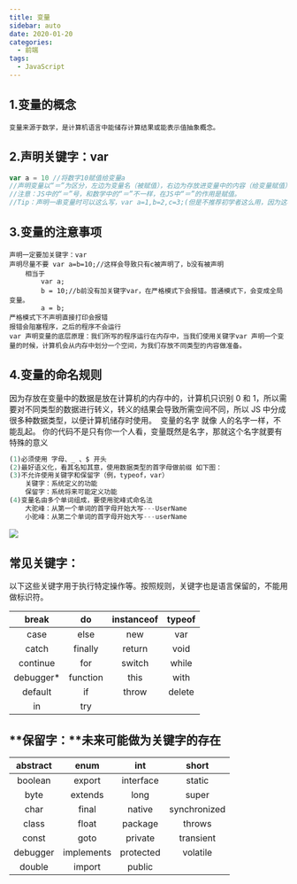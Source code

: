 ```yaml
---
title: 变量
sidebar: auto
date: 2020-01-20
categories:
  - 前端
tags:
  - JavaScript
---
```


## 1.变量的概念

```
变量来源于数学，是计算机语言中能储存计算结果或能表示值抽象概念。
```

## 2.声明关键字：**var**

```javascript
var a = 10 //将数字10赋值给变量a
//声明变量以“＝”为区分，左边为变量名（被赋值），右边为存放进变量中的内容（给变量赋值）。
//注意：JS中的“＝”号，和数学中的“＝”不一样，在JS中“＝”的作用是赋值。
//Tip：声明一串变量时可以这么写，var a=1,b=2,c=3;(但是不推荐初学者这么用，因为这样的声明方式会导致注释不明确)
```

## 3.变量的注意事项

```
声明一定要加关键字：var
声明尽量不要 var a=b=10;//这样会导致只有c被声明了，b没有被声明
	相当于
		var a;
		b = 10;//b前没有加关键字var，在严格模式下会报错。普通模式下，会变成全局变量。
		a = b;
严格模式下不声明直接打印会报错
报错会阻塞程序，之后的程序不会运行
var 声明变量的底层原理：我们所写的程序运行在内存中，当我们使用关键字var 声明一个变量的时候，计算机会从内存中划分一个空间，为我们存放不同类型的内容做准备。
```

## 4.变量的命名规则

因为存放在变量中的数据是放在计算机的内存中的，计算机只识别 0 和 1，所以需要对不同类型的数据进行转义，转义的结果会导致所需空间不同，所以 JS 中分成很多种数据类型，以便计算机储存时使用。
​ 变量的名字 就像 人的名字一样，不能乱起。
​ 你的代码不是只有你一个人看，变量既然是名字，那就这个名字就要有特殊的意义

```javascript
(1)必须使用 字母、_ 、$ 开头
(2)最好语义化，看其名知其意，使用数据类型的首字母做前缀 如下图：
(3)不允许使用关键字和保留字（例，typeof，var）
	关键字：系统定义的功能
	保留字：系统将来可能定义功能
(4)变量名由多个单词组成，要使用驼峰式命名法
	大驼峰：从第一个单词的首字母开始大写---UserName
	小驼峰：从第二个单词的首字母开始大写---userName
```

![](https://cdn.jsdelivr.net/gh/dxsixpc/myImg@master/img/20200813183021.png)

## **常见关键字：**

以下这些关键字用于执行特定操作等。按照规则，关键字也是语言保留的，不能用做标识符。

|   break    |    do    | instanceof | typeof |
| :--------: | :------: | :--------: | :----: |
|    case    |   else   |    new     |  var   |
|   catch    | finally  |   return   |  void  |
|  continue  |   for    |   switch   | while  |
| debugger\* | function |    this    |  with  |
|  default   |    if    |   throw    | delete |
|     in     |   try    |            |        |

## **保留字：**未来可能做为关键字的存在

| abstract |    enum    |    int    |    short     |
| :------: | :--------: | :-------: | :----------: |
| boolean  |   export   | interface |    static    |
|   byte   |  extends   |   long    |    super     |
|   char   |   final    |  native   | synchronized |
|  class   |   float    |  package  |    throws    |
|  const   |    goto    |  private  |  transient   |
| debugger | implements | protected |   volatile   |
|  double  |   import   |  public   |              |
